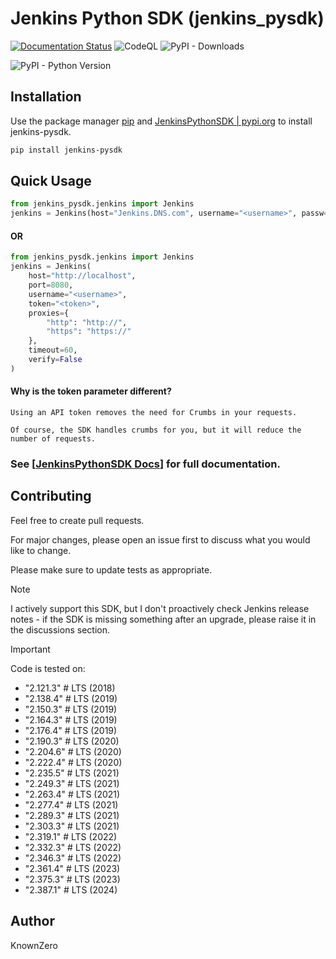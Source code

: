 # Jenkins Python SDK (jenkins_pysdk)

[![Documentation Status](https://readthedocs.org/projects/jenkinspythonsdk/badge/?version=latest)](https://jenkinspythonsdk.readthedocs.io/en/latest/?badge=latest) 
![CodeQL](https://github.com/KnownZero/JenkinsPythonSDK/actions/workflows/github-code-scanning/codeql/badge.svg)
![PyPI - Downloads](https://img.shields.io/pypi/dm/jenkins-pysdk?style=flat&logo=pypi&logoColor=white&label=Downloads&color=blue)

![PyPI - Python Version](https://img.shields.io/pypi/pyversions/jenkins-pysdk)


## Installation

Use the package manager [pip](https://pip.pypa.io/en/stable/installation/) and 
[JenkinsPythonSDK | pypi.org](https://pypi.org/project/jenkins-pysdk/) to install jenkins-pysdk.

```bash
pip install jenkins-pysdk
```

## Quick Usage

```python
from jenkins_pysdk.jenkins import Jenkins
jenkins = Jenkins(host="Jenkins.DNS.com", username="<username>", passw="<passw>")
```
#### OR

```python
from jenkins_pysdk.jenkins import Jenkins
jenkins = Jenkins(
    host="http://localhost",
    port=8080,
    username="<username>",
    token="<token>",
    proxies={
        "http": "http://",
        "https": "https://"
    },
    timeout=60,
    verify=False
)
```
#### Why is the token parameter different?
```
Using an API token removes the need for Crumbs in your requests. 

Of course, the SDK handles crumbs for you, but it will reduce the number of requests. 
```

### See [[JenkinsPythonSDK Docs](https://jenkinspythonsdk.readthedocs.io/en/latest/index.html)] for full documentation.

## Contributing

Feel free to create pull requests.

For major changes, please open an issue first
to discuss what you would like to change.

Please make sure to update tests as appropriate.

> [!NOTE]
> I actively support this SDK, but I don't proactively check Jenkins release notes -
> if the SDK is missing something after an upgrade, please raise it in the discussions section.


> [!IMPORTANT]
> Code is tested on:
> - "2.121.3"  # LTS (2018)
> - "2.138.4"  # LTS (2019)
> - "2.150.3"  # LTS (2019)
> - "2.164.3"  # LTS (2019)
> - "2.176.4"  # LTS (2019)
> - "2.190.3"  # LTS (2020)
> - "2.204.6"  # LTS (2020)
> - "2.222.4"  # LTS (2020)
> - "2.235.5"  # LTS (2021)
> - "2.249.3"  # LTS (2021)
> - "2.263.4"  # LTS (2021)
> - "2.277.4"  # LTS (2021)
> - "2.289.3"  # LTS (2021)
> - "2.303.3"  # LTS (2021)
> - "2.319.1"  # LTS (2022)
> - "2.332.3"  # LTS (2022)
> - "2.346.3"  # LTS (2022)
> - "2.361.4"  # LTS (2023)
> - "2.375.3"  # LTS (2023)
> - "2.387.1"  # LTS (2024)


## Author
KnownZero

